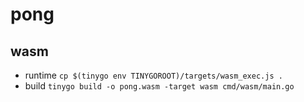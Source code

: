 # pong
            

## wasm
- runtime `cp $(tinygo env TINYGOROOT)/targets/wasm_exec.js .`
- build `tinygo build -o pong.wasm -target wasm cmd/wasm/main.go`